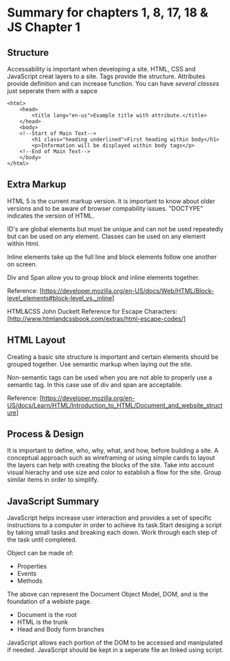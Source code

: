 # Summary for chapters 1, 8, 17, 18 & JS Chapter 1

## Structure
Accessability is important when developing a site. HTML, CSS and JavaScript creat layers to a site. Tags provide the structure. Attributes provide definition and can increase function. You can have *several classes* just seperate them with a sapce

```
<html>
    <head>
        <title lang="en-us">Example title with attribute.</title>
    </head>
    <body>
    <!--Start of Main Text-->
        <h1 class="heading underlined">First heading within body</h1>
        <p>Information will be displayed within body tags</p>
    <!--End of Main Text-->
    </body>
</html>
```    
## Extra Markup
HTML 5 is the current markup version. It is important to know about older versions and to be aware of browser compability issues. "DOCTYPE" indicates the version of HTML.

ID's are global elements but must be unique and can not be used repeatedly but can be used on any element. Classes can be used on any element within html.

Inline elements take up the full line and block elements follow one another on screen.

Div and Span allow you to group block and inline elements together.

Reference: [https://developer.mozilla.org/en-US/docs/Web/HTML/Block-level_elements#block-level_vs._inline]

HTML&CSS John Duckett Reference for Escape Characters: [http://www.htmlandcssbook.com/extras/html-escape-codes/]

## HTML Layout
Creating a basic site structure is important and certain elements should be grouped together. Use semantic markup when laying out the site.

Non-semantic tags can be used when you are not able to properly use a semantic tag. In this case use of div and span are acceptable.

Reference: [https://developer.mozilla.org/en-US/docs/Learn/HTML/Introduction_to_HTML/Document_and_website_structure]

## Process & Design
It is important to define, who, why, what, and how, before building a site. A conceptual approach such as wireframing or using simple cards to layout the layers can help with creating the blocks of the site. Take into account visual hierachy and use size and color to establish a flow for the site. Group similar items in order to simplify.

## JavaScript Summary
JavaScript helps increase user interaction and provides a set of specific instructions to a computer in order to achieve its task.Start desiging a script by taking small tasks and breaking each down. Work through each step of the task until completed.

Object can be made of:
 * Properties
 * Events
 * Methods

The above can represent the Document Object Model, DOM, and is the foundation of a webiste page.
 * Document is the root
 * HTML is the trunk
 * Head and Body form branches

JavaScript allows each portion of the DOM to be accessed and manipulated if needed. JavaScript should be kept in a seperate file an linked using script.
    
